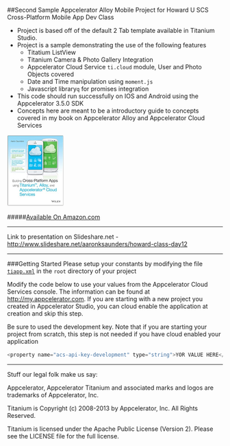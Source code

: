 ##Second Sample Appcelerator Alloy Mobile Project for Howard U SCS Cross-Platform Mobile App Dev Class

* Project is based off of the default 2 Tab template available in Titanium Studio.
* Project is a sample demonstrating the use of the following features
  * Titatium ListView
  * Titanium Camera & Photo Gallery Integration
  * Appcelerator Cloud Service `ti.cloud` module, User and Photo Objects covered
  * Date and Time manipulation using `moment.js`
  * Javascript library`q` for promises integration
* This code should run successfully on IOS and Android using the Appcelerator 3.5.0 SDK
* Concepts here are meant to be a introductory guide to concepts covered in my book on Appcelerator Alloy and Appcelerator Cloud Services

![text](screens/small_book_cover.png)

#####[Available On Amazon.com](http://www.amazon.com/Building-Cross-Platform-Titanium-Appcelerator-Services/dp/1118673255)
____
Link to presentation on Slideshare.net - http://www.slideshare.net/aaronksaunders/howard-class-day12
____
###Getting Started
Please setup your constants by modifying the file [`tiapp.xml`](tiapp.xml) in the `root` directory of your project

Modify the code below to use your values from the Appcelerator Cloud Services console. The information can be found at http://my.appcelerator.com. If you are starting with a new project you created in Appcelerator Studio, you can cloud enable the application at creation and skip this step.

Be sure to used the development key. Note that if you are starting your project from scratch, this step is not needed if you have cloud enabled your application

````Javascript
<property name="acs-api-key-development" type="string">YOR VALUE HERE</property>
````
----------------------------------
Stuff our legal folk make us say:

Appcelerator, Appcelerator Titanium and associated marks and logos are 
trademarks of Appcelerator, Inc. 

Titanium is Copyright (c) 2008-2013 by Appcelerator, Inc. All Rights Reserved.

Titanium is licensed under the Apache Public License (Version 2). Please
see the LICENSE file for the full license.

